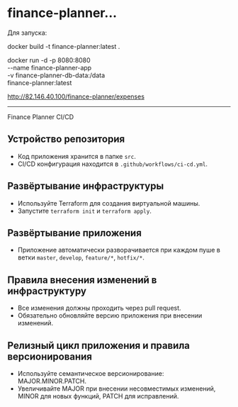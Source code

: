 # finance-planner...

Для запуска:

docker build -t finance-planner:latest .

docker run -d -p 8080:8080 \
  --name finance-planner-app \
  -v finance-planner-db-data:/data \
  finance-planner:latest

http://82.146.40.100/finance-planner/expenses




---------------------------------------------------------------------------


 Finance Planner CI/CD 
 
## Устройство репозитория 
- Код приложения хранится в папке `src`. 
- CI/CD конфигурация находится в `.github/workflows/ci-cd.yml`. 
 
## Развёртывание инфраструктуры 
- Используйте Terraform для создания виртуальной машины. 
- Запустите `terraform init` и `terraform apply`. 
 
## Развёртывание приложения 
- Приложение автоматически разворачивается при каждом пуше в ветки `master`, `develop`, `feature/*`, `hotfix/*`. 
 
## Правила внесения изменений в инфраструктуру 
- Все изменения должны проходить через pull request. 
- Обязательно обновляйте версию приложения при внесении изменений. 
 
## Релизный цикл приложения и правила версионирования 
- Используйте семантическое версионирование: MAJOR.MINOR.PATCH. 
- Увеличивайте MAJOR при внесении несовместимых изменений, MINOR для новых функций, PATCH для исправлений. 
